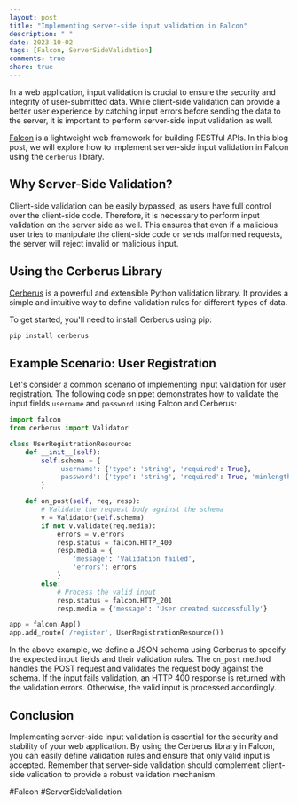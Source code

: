 ```yaml
---
layout: post
title: "Implementing server-side input validation in Falcon"
description: " "
date: 2023-10-02
tags: [Falcon, ServerSideValidation]
comments: true
share: true
---
```


In a web application, input validation is crucial to ensure the security and integrity of user-submitted data. While client-side validation can provide a better user experience by catching input errors before sending the data to the server, it is important to perform server-side input validation as well.

[Falcon](https://falconframework.org/) is a lightweight web framework for building RESTful APIs. In this blog post, we will explore how to implement server-side input validation in Falcon using the `cerberus` library.

## Why Server-Side Validation?

Client-side validation can be easily bypassed, as users have full control over the client-side code. Therefore, it is necessary to perform input validation on the server side as well. This ensures that even if a malicious user tries to manipulate the client-side code or sends malformed requests, the server will reject invalid or malicious input.

## Using the Cerberus Library

[Cerberus](https://docs.python-cerberus.org/en/stable/) is a powerful and extensible Python validation library. It provides a simple and intuitive way to define validation rules for different types of data.

To get started, you'll need to install Cerberus using pip:

```python
pip install cerberus
```

## Example Scenario: User Registration

Let's consider a common scenario of implementing input validation for user registration. The following code snippet demonstrates how to validate the input fields `username` and `password` using Falcon and Cerberus:

```python
import falcon
from cerberus import Validator

class UserRegistrationResource:
    def __init__(self):
        self.schema = {
            'username': {'type': 'string', 'required': True},
            'password': {'type': 'string', 'required': True, 'minlength': 8},
        }

    def on_post(self, req, resp):
        # Validate the request body against the schema
        v = Validator(self.schema)
        if not v.validate(req.media):
            errors = v.errors
            resp.status = falcon.HTTP_400
            resp.media = {
                'message': 'Validation failed',
                'errors': errors
            }
        else:
            # Process the valid input
            resp.status = falcon.HTTP_201
            resp.media = {'message': 'User created successfully'}

app = falcon.App()
app.add_route('/register', UserRegistrationResource())

```

In the above example, we define a JSON schema using Cerberus to specify the expected input fields and their validation rules. The `on_post` method handles the POST request and validates the request body against the schema. If the input fails validation, an HTTP 400 response is returned with the validation errors. Otherwise, the valid input is processed accordingly.

## Conclusion

Implementing server-side input validation is essential for the security and stability of your web application. By using the Cerberus library in Falcon, you can easily define validation rules and ensure that only valid input is accepted. Remember that server-side validation should complement client-side validation to provide a robust validation mechanism.

#Falcon #ServerSideValidation